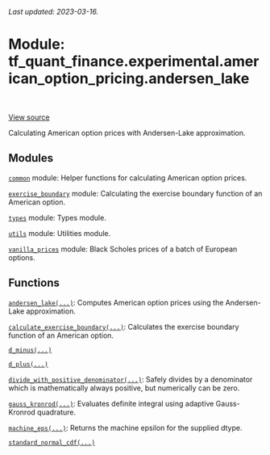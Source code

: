 <!--
This file is generated by a tool. Do not edit directly.
For open-source contributions the docs will be updated automatically.
-->

*Last updated: 2023-03-16.*

<div itemscope itemtype="http://developers.google.com/ReferenceObject">
<meta itemprop="name" content="tf_quant_finance.experimental.american_option_pricing.andersen_lake" />
<meta itemprop="path" content="Stable" />
</div>

# Module: tf_quant_finance.experimental.american_option_pricing.andersen_lake

<!-- Insert buttons and diff -->

<table class="tfo-notebook-buttons tfo-api" align="left">
</table>

<a target="_blank" href="https://github.com/paolodelia99/tf-quant-finance/blob/master/tf_quant_finance/experimental/american_option_pricing/andersen_lake.py">View source</a>



Calculating American option prices with Andersen-Lake approximation.



## Modules

[`common`](../../../tf_quant_finance/experimental/american_option_pricing/andersen_lake/common.md) module: Helper functions for calculating American option prices.

[`exercise_boundary`](../../../tf_quant_finance/experimental/american_option_pricing/andersen_lake/exercise_boundary.md) module: Calculating the exercise boundary function of an American option.

[`types`](../../../tf_quant_finance/types.md) module: Types module.

[`utils`](../../../tf_quant_finance/utils.md) module: Utilities module.

[`vanilla_prices`](../../../tf_quant_finance/experimental/american_option_pricing/andersen_lake/vanilla_prices.md) module: Black Scholes prices of a batch of European options.

## Functions

[`andersen_lake(...)`](../../../tf_quant_finance/experimental/american_option_pricing/andersen_lake/andersen_lake.md): Computes American option prices using the Andersen-Lake approximation.

[`calculate_exercise_boundary(...)`](../../../tf_quant_finance/experimental/american_option_pricing/andersen_lake/calculate_exercise_boundary.md): Calculates the exercise boundary function of an American option.

[`d_minus(...)`](../../../tf_quant_finance/experimental/american_option_pricing/andersen_lake/d_minus.md)

[`d_plus(...)`](../../../tf_quant_finance/experimental/american_option_pricing/andersen_lake/d_plus.md)

[`divide_with_positive_denominator(...)`](../../../tf_quant_finance/experimental/american_option_pricing/andersen_lake/divide_with_positive_denominator.md): Safely divides by a denominator which is mathematically always positive, but numerically can be zero.

[`gauss_kronrod(...)`](../../../tf_quant_finance/math/integration/gauss_kronrod.md): Evaluates definite integral using adaptive Gauss-Kronrod quadrature.

[`machine_eps(...)`](../../../tf_quant_finance/experimental/american_option_pricing/andersen_lake/machine_eps.md): Returns the machine epsilon for the supplied dtype.

[`standard_normal_cdf(...)`](../../../tf_quant_finance/experimental/american_option_pricing/andersen_lake/standard_normal_cdf.md)

